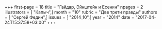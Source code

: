 +++
first-page = 18
title = "Гайдар, Эйнштейн и Есенин"
npages = 2
illustrators = [ "Капыч",]
month = "10"
rubric = "Две трети правды"
authors = [ "Сергей Федин",]
issues = [ "2014_10",]
year = "2014"
date = "2017-04-24T15:37:58+03:00"
+++
